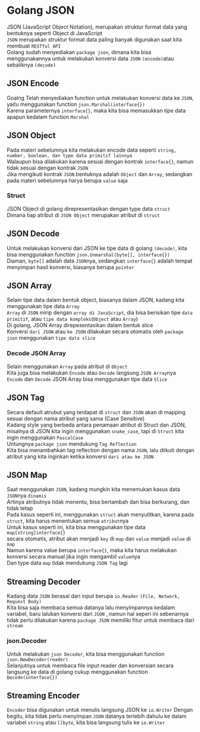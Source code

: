 # Golang JSON
JSON (JavaScript Object Notation), merupakan struktur format data yang bentuknya seperti Object di JavaScript<br>
`JSON` merupakan struktur format data paling banyak digunakan saat kita membuat `RESTful API`<br>
Golang sudah menyediakan `package json`, dimana kita bisa menggunakannya untuk melakukan konversi data `JSON` `(encode)`atau sebaliknya `(decode)`

## JSON Encode
Goalng Telah menyediakan function untuk melakukan konversi data ke `JSON`, yaitu menggunakan function `json.Marshal(interface{})`<br>
Karena parameternya `interface{}`, maka kita bisa memasukkan tipe data apapun kedalam function `Marshal`

## JSON Object
Pada materi sebelumnya kita melakukan encode data seperti `string, number, boolean, dan type data primitif lainnya`<br>
Walaupun bisa dilakukan karena sesuai dengan kontrak `interface{}`, namun tidak sesuai dengan kontrak `JSON`<br>
Jika mengikuti kontrak `JSON` bentuknya adalah `Object` dan `Array`, sedangkan pada materi sebelumnya harya berupa `value` saja
### Struct
JSON Object di golang direpresentasikan dengan type data `struct` <br>
Dimana tiap atribut di `JSON Object` merupakan atribut di `struct`

## JSON Decode
Untuk melakukan konversi dari JSON ke tipe data di golang `(decode)`, kita bisa menggunakan function `json.Unmarshal(byte[], interface{})`<br>
Diaman, `byte[]` adalah data `JSON`nya, sedangkan `interface{}` adalah tempat menyimpan hasil konversi, biasanya berupa `pointer`

## JSON Array
Selain tipe data dalam bentuk object, biasanya dalam JSON, kadang kita menggunakan tipe data `Array`<br>
`Array` di `JSON` mirip dengan `array di JavaScript`, dia bisa berisikan tipe `data primitif`, atau `tipe data kompleks`(`Object` atau `Array`)<br>
Di golang, JSON Array direpesentasikan dalam bentuk slice<br>
Konversi `dari JSON` atau `ke JSON` dilakukan secara otomatis oleh `package json` menggunakan `tipe data slice`
### Decode JSON Array
Selain menggunakan `Array` pada atribut di `Object`<br>
Kita juga bisa melakukan `Encode` atau `Decode` langsung `JSON Array`nya<br>
`Encode` dan `Decode` JSON Array bisa menggunakan tipe data `Slice`

## JSON Tag
Secara default atrubut yang terdapat di `struct` dan `JSON` akan di mapping sesuai dengan nama atribut yang sama (Case Sensitive)<br>
Kadang style yang berbeda antara penamaan atribut di Struct dan JSON, misalnya  di JSON kita ingin menggunakan `snake_case`, tapi di `Struct` kita ingin menggunakan `PascalCase`<br>
Untungnya `package json` mendukung `Tag Reflection`<br>
Kita bisa menambahkan tag reflection dengan nama `JSON`, lalu diikuti dengan atribut yang kita inginkan ketika konversi `dari atau ke JSON`

## JSON Map
Saat menggunakan `JSON`, kadang mungkin kita menemukan kasus data `JSON`nya `dinamis`<br>
Artinya atributnya tidak menentu, bisa bertambah dan bisa berkurang, dan tidak tetap<br>
Pada kasus seperti ini, menggunakan `struct` akan menyulitkan, karena pada `struct`, kita harus menentukan semua `atribut`nya <br>
Untuk kasus seperti ini, kita bisa menggunakan tipe data `map[string]interface{}` <br>
secara otomatis, atribut akan menjadi `key` di `map` dan `value` menjadi `value` di `map`<br>
Namun karena value berupa `interface{}`, maka kita harus melakukan konversi secara manual jika ingin mengambil `value`nya<br>
Dan type data `map` tidak mendukung `JSON Tag` lagi

## Streaming Decoder
Kadang data `JSON` berasal dari input berupa `io.Reader` `(File, Network, Request Body)`<br>
Kita bisa saja membaca semua datanya lalu menyimpannya kedalam variabel, baru lalukan konversi dari `JSON` , namun hal seperi ini sebenarnya tidak perlu dilakukan karena `package JSON` memiliki fitur untuk membaca dari `stream`
### json.Decoder
Untuk melakukan `json Decoder`, kita bisa menggunakan function `json.NewDecoder(reader)` <br>
Selanjutnya untuk membaca file input reader dan konversian secara langsung ke data di golang cukup menggunakan function `Decode(interface{})`

## Streaming Encoder
`Encoder` bisa digunakan untuk menulis langsung JSON ke `io.Writer`
Dengan begitu, kita tidak perlu menyimpan `JSON` datanya terlebih dahulu ke dalam variabel `string` atau `[]byte`, kita bisa langsung tulis ke `io.Writer`